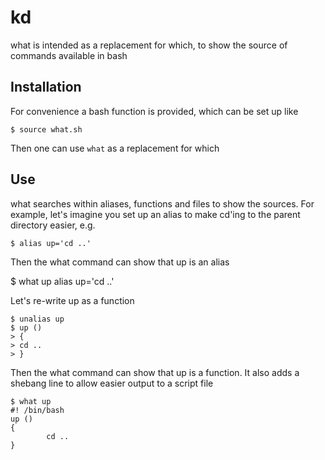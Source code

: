kd
==

what is intended as a replacement for which, to show the source of commands available in bash

Installation
------------

For convenience a bash function is provided, which can be set up like

    $ source what.sh

Then one can use `what` as a replacement for which

Use
---

what searches within aliases, functions and files to show the sources. For example, let's imagine you set up an alias to make cd'ing to the parent directory easier, e.g.

	$ alias up='cd ..'

Then the what command can show that up is an alias

$ what up
	alias up='cd ..'

Let's re-write up as a function

	$ unalias up
	$ up ()
	> {
	> cd ..
	> }

Then the what command can show that up is a function.
It also adds a shebang line to allow easier output to a script file

	$ what up
	#! /bin/bash
	up ()
	{
		    cd ..
	}
